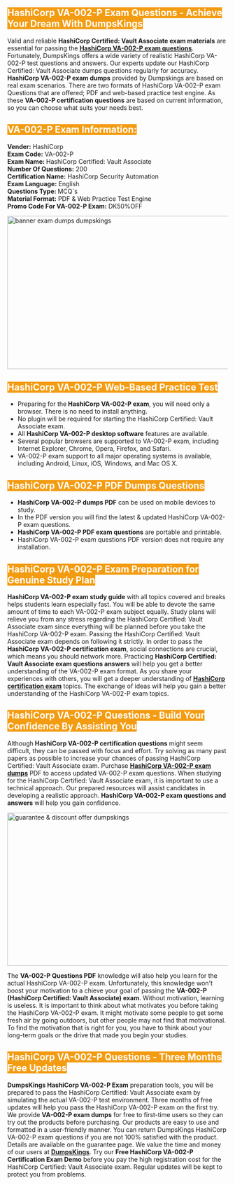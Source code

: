 <h2><span style="color:#ffffff"><strong><span style="background-color:#f39c12">HashiCorp VA-002-P Exam Questions - Achieve Your Dream With DumpsKings</span></strong></span></h2> <p>Valid and reliable <strong>HashiCorp Certified: Vault Associate exam materials</strong> are essential for passing the <u><strong><a href="https://www.dumpskings.com/hashicorp/va-002-p/dumps-questions">HashiCorp VA-002-P exam questions</a></strong></u>. Fortunately, DumpsKings offers a wide variety of realistic HashiCorp VA-002-P test questions and answers. Our experts update our HashiCorp Certified: Vault Associate dumps questions regularly for accuracy.<strong> HashiCorp VA-002-P exam dumps</strong> provided by Dumpskings are based on real exam scenarios. There are two formats of HashiCorp VA-002-P exam Questions that are offered; PDF and web-based practice test engine. As these <strong>VA-002-P certification questions</strong> are based on current information, so you can choose what suits your needs best.</p> <h2><span style="color:#ffffff"><strong><span style="background-color:#f39c12">VA-002-P Exam Information:</span></strong></span></h2> <p><strong>Vender:</strong> HashiCorp<br /> <strong>Exam Code:</strong> VA-002-P<br /> <strong>Exam Name: </strong>HashiCorp Certified: Vault Associate<br /> <strong>Number Of Questions:</strong> 200<br /> <strong>Certification Name:</strong> HashiCorp Security Automation<br /> <strong>Exam Language:</strong> English<br /> <strong>Questions Type: </strong>MCQ`s<br /> <strong>Material Format:</strong> PDF & Web Practice Test Engine<br /> <strong>Promo Code For VA-002-P Exam:</strong> DK50%OFF</p> <p><a href="https://www.dumpskings.com/hashicorp/va-002-p/dumps-questions" rel="no-follow"><img height="350px" width="750px"  alt="banner exam dumps dumpskings" src="https://www.certcollections.com/uploads/content/featuresdumpskings.jpg" /></a></p> <h2><span style="color:#ffffff"><strong><span style="background-color:#f39c12">HashiCorp VA-002-P Web-Based Practice Test</span></strong></span></h2> <ul> <li>Preparing for the<strong> HashiCorp VA-002-P exam</strong>, you will need only a browser. There is no need to install anything.</li> <li>No plugin will be required for starting the HashiCorp Certified: Vault Associate exam.</li> <li>All <strong>HashiCorp VA-002-P desktop software</strong> features are available.</li> <li>Several popular browsers are supported to VA-002-P exam, including Internet Explorer, Chrome, Opera, Firefox, and Safari.</li> <li>VA-002-P exam support to all major operating systems is available, including Android, Linux, iOS, Windows, and Mac OS X.</li> </ul> <h2><span style="color:#ffffff"><strong><span style="background-color:#f39c12">HashiCorp VA-002-P PDF Dumps Questions</span></strong></span></h2> <ul> <li><strong>HashiCorp VA-002-P dumps PDF</strong> can be used on mobile devices to study.</li> <li>In the PDF version you will find the latest & updated HashiCorp VA-002-P exam questions.</li> <li><strong>HashiCorp VA-002-P PDF exam questions</strong> are portable and printable.</li> <li>HashiCorp VA-002-P exam questions PDF version does not require any installation.</li> </ul> <h2><span style="color:#ffffff"><strong><span style="background-color:#f39c12">HashiCorp VA-002-P Exam Preparation for Genuine Study Plan</span></strong></span></h2> <p><strong>HashiCorp VA-002-P exam study guide</strong> with all topics covered and breaks helps students learn especially fast. You will be able to devote the same amount of time to each VA-002-P exam subject equally. Study plans will relieve you from any stress regarding the HashiCorp Certified: Vault Associate exam since everything will be planned before you take the HashiCorp VA-002-P exam. Passing the HashiCorp Certified: Vault Associate exam depends on following it strictly. In order to pass the <strong>HashiCorp VA-002-P certification exam</strong>, social connections are crucial, which means you should network more. Practicing <strong>HashiCorp Certified: Vault Associate exam questions answers</strong> will help you get a better understanding of the VA-002-P exam format. As you share your experiences with others, you will get a deeper understanding of <u><strong><a href="https://www.dumpskings.com/hashicorp/questions">HashiCorp certification exam</a></strong></u> topics. The exchange of ideas will help you gain a better understanding of the HashiCorp VA-002-P exam topics.</p> <h2><span style="color:#ffffff"><strong><span style="background-color:#f39c12">HashiCorp VA-002-P Questions - Build Your Confidence By Assisting You</span></strong></span></h2> <p>Although<strong> HashiCorp VA-002-P certification questions</strong> might seem difficult, they can be passed with focus and effort. Try solving as many past papers as possible to increase your chances of passing HashiCorp Certified: Vault Associate exam. Purchase <strong><a href="https://www.dumpskings.com/hashicorp/va-002-p/dumps-questions">HashiCorp VA-002-P exam dumps</a></strong> PDF to access updated VA-002-P exam questions. When studying for the HashiCorp Certified: Vault Associate exam, it is important to use a technical approach. Our prepared resources will assist candidates in developing a realistic approach. <strong>HashiCorp VA-002-P exam questions and answers</strong> will help you gain confidence.</p> <p><a href="https://www.dumpskings.com/hashicorp/va-002-p/dumps-questions" rel="no-follow"><img height="350px" width="750px"  alt="guarantee & discount offer dumpskings" src="https://www.certcollections.com/uploads/content/discountdumpskings.jpg" /></a></p> <p>The <strong>VA-002-P Questions PDF</strong> knowledge will also help you learn for the actual HashiCorp VA-002-P exam. Unfortunately, this knowledge won't boost your motivation to a chieve your goal of passing the <strong>VA-002-P (HashiCorp Certified: Vault Associate) exam</strong>. Without motivation, learning is useless. It is important to think about what motivates you before taking the HashiCorp VA-002-P exam. It might motivate some people to get some fresh air by going outdoors, but other people may not find that motivational. To find the motivation that is right for you, you have to think about your long-term goals or the drive that made you begin your studies.</p> <h2><span style="color:#ffffff"><strong><span style="background-color:#f39c12">HashiCorp VA-002-P Questions - Three Months Free Updates</span></strong></span></h2> <p><strong>DumpsKings HashiCorp VA-002-P Exam</strong> preparation tools, you will be prepared to pass the HashiCorp Certified: Vault Associate exam by simulating the actual VA-002-P test environment. Three months of free updates will help you pass the HashiCorp VA-002-P exam on the first try. We provide <strong>VA-002-P exam dumps</strong> for free to first-time users so they can try out the products before purchasing. Our products are easy to use and formatted in a user-friendly manner. You can return DumpsKings HashiCorp VA-002-P exam questions if you are not 100% satisfied with the product. Details are available on the guarantee page. We value the time and money of our users at <u><strong><a href="https://www.dumpskings.com/">DumpsKings</a></strong></u>. Try our <strong>Free HashiCorp VA-002-P Certification Exam Demo</strong> before you pay the high registration cost for the HashiCorp Certified: Vault Associate exam. Regular updates will be kept to protect you from problems.</p>
